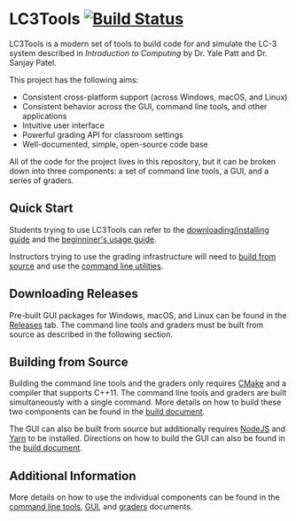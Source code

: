 # LC3Tools [![Build Status](https://travis-ci.org/chiragsakhuja/lc3tools.svg?branch=master)](https://travis-ci.org/chiragsakhuja/lc3tools)
LC3Tools is a modern set of tools to build code for and simulate the LC-3
system described in *Introduction to Computing* by Dr. Yale Patt and Dr. Sanjay
Patel.

This project has the following aims:

* Consistent cross-platform support (across Windows, macOS, and Linux)
* Consistent behavior across the GUI, command line tools, and other applications
* Intuitive user interface
* Powerful grading API for classroom settings
* Well-documented, simple, open-source code base

All of the code for the project lives in this repository, but it can be broken
down into three components: a set of command line tools, a GUI, and
a series of graders.

## Quick Start
Students trying to use LC3Tools can refer to the
[downloading/installing guide](DownloadingAndInstalling.pdf) and the
[beginniner's usage guide](GuideToUsingLC3Tools.pdf).

Instructors trying to use the grading infrastructure will need to [build from
source](README.md#building-from-source) and use the [command line
utilities](README.md#additional-information).

## Downloading Releases
Pre-built GUI packages for Windows, macOS, and Linux can be found in the
[Releases](https://github.com/chiragsakhuja/lc3tools/releases) tab. The
command line tools and graders must be built from source as described in
the following section.

## Building from Source
Building the command line tools and the graders only requires
[CMake](https://cmake.org) and a compiler that supports C++11. The command line
tools and graders are built simultaneously with a single command. More details
on how to build these two components can be found in the
[build document](BUILD.md#command-line-tools-and-graders).

The GUI can also be built from source but additionally requires
[NodeJS](https://nodejs.org/en/) and [Yarn](https://yarnpkg.com/en/) to be
installed. Directions on how to build the GUI can also be found in the
[build document](BUILD.md#gui).

## Additional Information
More details on how to use the individual components can be found in the
[command line tools](CLI.md), [GUI](GUI.md), and [graders](GRADE.md) documents.
